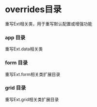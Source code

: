 # overrides目录
重写Ext相关类，用于重写默认配置或增强功能
### app 目录
重写Ext.data相关类
### form 目录
重写Ext.form相关类扩展目录
### grid 目录
重写Ext.grid相关类扩展目录